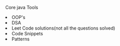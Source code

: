 Core java Tools
<li>OOP's</li>
<li>DSA</li>
<li>Leet Code solutions(not all the questions solved)</li>
<li>Code Snippets</li>
<li>Patterns</li>
